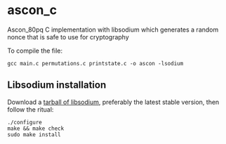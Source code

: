 # ascon_c

Ascon_80pq C implementation with libsodium which generates a random nonce that is safe to use for cryptography

To compile the file:

```
gcc main.c permutations.c printstate.c -o ascon -lsodium
```

## Libsodium installation
Download a [tarball of libsodium](https://download.libsodium.org/libsodium/releases/), preferably the latest stable version, then follow the ritual:

```
./configure
make && make check
sudo make install
```

